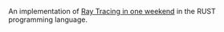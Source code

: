 An implementation of [Ray Tracing in one weekend](https://raytracing.github.io/books/RayTracingInOneWeekend.html) in the RUST programming language.

